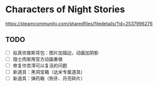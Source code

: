 # Characters of Night Stories
https://steamcommunity.com/sharedfiles/filedetails/?id=2537996276

## TODO

- [ ] 拟真坎普斯背包：图片加描边，动画加阴影
- [ ] 隐士肉架用官方动画重做
- [ ] 修复作祟澪可以复活的问题
- [ ] 新道具：黑洞宝箱（达米专属道具）
- [ ] 新道具：弹药箱（狗牙、月亮碎片）
